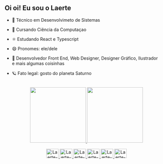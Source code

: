 ## Oi oi! Eu sou o Laerte


- 🔭 Técnico em Desenvolvimeto de Sistemas
- 🧐 Cursando Ciência da Computaçao
- ⚛ Estudando React e Typescript
- 😄 Pronomes: ele/dele
- 🎨 Desenvolvedor Front End, Web Designer, Designer Gráfico, Ilustrador e mais algumas coisinhas
- 🪐 Fato legal: gosto do planeta Saturno

 	<br>
 
    <div align="center">
      <a href="https://github.com/Laquinui">
      <img height="180em" src="https://github-readme-stats.vercel.app/api?username=Laquinui&show_icons=true&theme=jolly&include_all_commits=true&count_private=true"/>
      <img height="180em" src="https://github-readme-stats.vercel.app/api/top-langs/?username=Laquinui&layout=compact&langs_count=7&theme=jolly"/>
		</div>
	
	<br>
	
    <div align="center">
      <img alt="Laerte-HTML" height="30" width="40" src="https://cdn.jsdelivr.net/gh/devicons/devicon/icons/html5/html5-plain.svg" />
      <img alt="Laerte-CSS" height="30" width="40" src="https://cdn.jsdelivr.net/gh/devicons/devicon/icons/css3/css3-plain.svg" />    
      <img alt="Laerte-JS" height="30" width="40" src="https://cdn.jsdelivr.net/gh/devicons/devicon/icons/javascript/javascript-original.svg" />
      <img alt="Laerte-REACT" height="30" width="40" src="https://cdn.jsdelivr.net/gh/devicons/devicon/icons/react/react-original.svg" />
      <img alt="Laerte-TS" height="30" width="40" src="https://cdn.jsdelivr.net/gh/devicons/devicon/icons/typescript/typescript-original.svg" />
      <img alt="Laerte-FIGMA" height="30" width="40" src="https://cdn.jsdelivr.net/gh/devicons/devicon/icons/figma/figma-original.svg" />
    </div>
